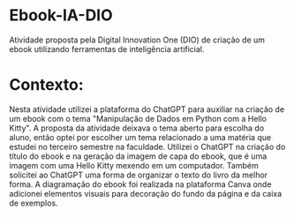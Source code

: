 # Ebook-IA-DIO
Atividade proposta pela Digital Innovation One (DIO) de criação de um ebook utilizando ferramentas de inteligência artificial. 

# Contexto:
Nesta atividade utilizei a plataforma do ChatGPT para auxiliar na criação de um ebook com o tema "Manipulação de Dados em Python com a Hello Kitty". A proposta da atividade deixava o tema aberto para escolha do aluno, então optei por escolher um tema relacionado a uma matéria que estudei no terceiro semestre na faculdade. 
Utilizei o ChatGPT na criação do título do ebook e na geração da imagem de capa do ebook, que é uma imagem com uma Hello Kitty mexendo em um computador. Também solicitei ao ChatGPT uma forma de organizar o texto do livro da melhor forma. 
A diagramação do ebook foi realizada na plataforma Canva onde adicionei elementos visuais para decoração do fundo da página e da caixa de exemplos. 
